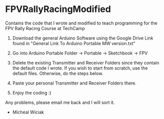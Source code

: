 # FPVRallyRacingModified
 Contains the code that I wrote and modified to teach programming for the FPV Rally Racing Course at TechCamp

1. Download the general Arduino Software using the Google Drive Link found in "General Link To Arduino Portable MW version.txt"

2. Go into Arduino Portable Folder -> Portable -> Sketchbook -> FPV

3. Delete the existing Transmitter and Receiver Folders since they contain the default code I wrote. If you wish to start from scratch, use the default files. Otherwise, do the steps below. 

4. Paste your personal Transmitter and Receiver Folders there.

5. Enjoy the coding :)


Any problems, please email me back and I will sort it. 

- Micheal Wiciak